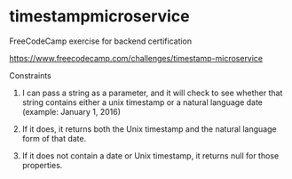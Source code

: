 # timestampmicroservice

FreeCodeCamp exercise for backend certification

https://www.freecodecamp.com/challenges/timestamp-microservice


Constraints

1) I can pass a string as a parameter, and it will check to see whether that string contains either a unix timestamp or a natural language date (example: January 1, 2016)

2) If it does, it returns both the Unix timestamp and the natural language form of that date.

3) If it does not contain a date or Unix timestamp, it returns null for those properties.